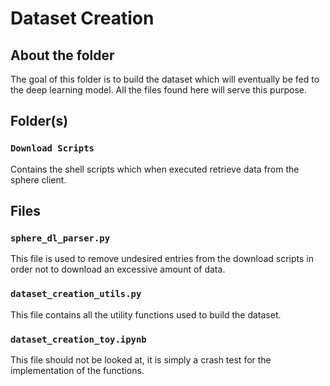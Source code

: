# Dataset Creation

## About the folder

The goal of this folder is to build the dataset which will eventually be fed to the deep learning model. All the files found here will serve this purpose.

## Folder(s)

### `Download Scripts`

Contains the shell scripts which when executed retrieve data from the sphere client.

## Files

### `sphere_dl_parser.py`

This file is used to remove undesired entries from the download scripts in order not to download an excessive amount of data.

### `dataset_creation_utils.py`

This file contains all the utility functions used to build the dataset.

### `dataset_creation_toy.ipynb`

This file should not be looked at, it is simply a crash test for the implementation of the functions.